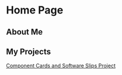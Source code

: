 # Home Page
## About Me




[Component Cards and Software Slips Project]: https://jreng-cls.github.io/Rogers-Jake-portfolio/Component%20Cards%20and%20Software%20Slips

## My Projects
[Component Cards and Software Slips Project] 
